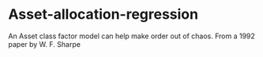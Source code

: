 # Asset-allocation-regression
An Asset class factor model can help make order out of chaos. From a 1992 paper by W. F. Sharpe

